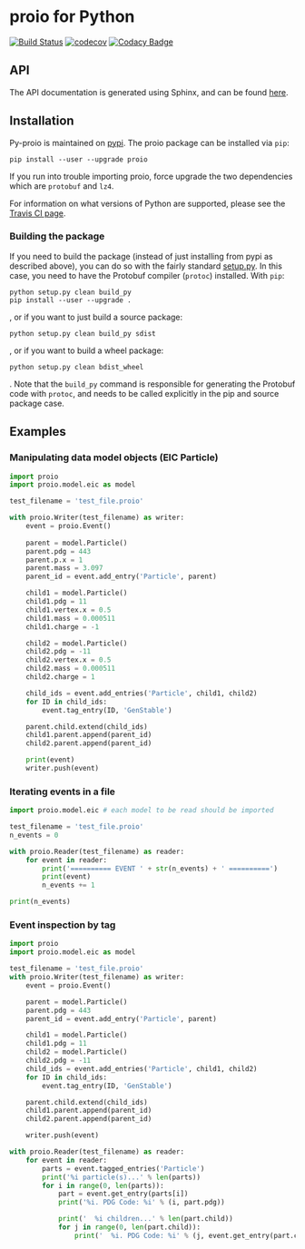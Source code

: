 # proio for Python
[![Build Status](https://travis-ci.org/proio-org/py-proio.svg?branch=master)](https://travis-ci.org/proio-org/py-proio)
[![codecov](https://codecov.io/gh/proio-org/py-proio/branch/master/graph/badge.svg)](https://codecov.io/gh/proio-org/py-proio)
[![Codacy Badge](https://api.codacy.com/project/badge/Grade/210b695adae14e7cb1803a191996bc1f)](https://www.codacy.com/app/decibelcooper/py-proio?utm_source=github.com&amp;utm_medium=referral&amp;utm_content=proio-org/py-proio&amp;utm_campaign=Badge_Grade)

## API
The API documentation is generated using Sphinx, and can be found
[here](https://proio-org.github.io/py-proio-docs/).

## Installation
Py-proio is maintained on [pypi](https://pypi.python.org/pypi/proio).  The
proio package can be installed via
`pip`:
```shell
pip install --user --upgrade proio
```

If you run into trouble importing proio, force upgrade the two dependencies
which are `protobuf` and `lz4`.

For information on what versions of Python are supported, please see the
[Travis CI page](https://travis-ci.org/proio-org/py-proio).

### Building the package
If you need to build the package (instead of just installing from pypi as
described above), you can do so with the fairly standard [setup.py](setup.py).
In this case, you need to have the Protobuf compiler (`protoc`) installed.
With `pip`:
```shell
python setup.py clean build_py
pip install --user --upgrade .
```
, or if you want to just build a source package:
```shell
python setup.py clean build_py sdist
```
, or if you want to build a wheel package:
```shell
python setup.py clean bdist_wheel
```
.  Note that the `build_py` command is responsible for generating the Protobuf
code with `protoc`, and needs to be called explicitly in the pip and source
package case.

## Examples
### Manipulating data model objects (EIC Particle)
```python
import proio
import proio.model.eic as model

test_filename = 'test_file.proio'

with proio.Writer(test_filename) as writer:
    event = proio.Event()
    
    parent = model.Particle()
    parent.pdg = 443
    parent.p.x = 1
    parent.mass = 3.097
    parent_id = event.add_entry('Particle', parent)

    child1 = model.Particle()
    child1.pdg = 11
    child1.vertex.x = 0.5
    child1.mass = 0.000511
    child1.charge = -1

    child2 = model.Particle()
    child2.pdg = -11
    child2.vertex.x = 0.5
    child2.mass = 0.000511
    child2.charge = 1

    child_ids = event.add_entries('Particle', child1, child2)
    for ID in child_ids:
        event.tag_entry(ID, 'GenStable')

    parent.child.extend(child_ids)
    child1.parent.append(parent_id)
    child2.parent.append(parent_id)

    print(event)
    writer.push(event)
```

### Iterating events in a file
```python
import proio.model.eic # each model to be read should be imported

test_filename = 'test_file.proio'
n_events = 0

with proio.Reader(test_filename) as reader:
    for event in reader:
        print('========== EVENT ' + str(n_events) + ' ==========')
        print(event)
        n_events += 1

print(n_events)
```

### Event inspection by tag
```python
import proio
import proio.model.eic as model

test_filename = 'test_file.proio'
with proio.Writer(test_filename) as writer:
    event = proio.Event()

    parent = model.Particle()
    parent.pdg = 443
    parent_id = event.add_entry('Particle', parent)

    child1 = model.Particle()
    child1.pdg = 11
    child2 = model.Particle()
    child2.pdg = -11
    child_ids = event.add_entries('Particle', child1, child2)
    for ID in child_ids:
        event.tag_entry(ID, 'GenStable')

    parent.child.extend(child_ids)
    child1.parent.append(parent_id)
    child2.parent.append(parent_id)

    writer.push(event)

with proio.Reader(test_filename) as reader:
    for event in reader:
        parts = event.tagged_entries('Particle')
        print('%i particle(s)...' % len(parts))
        for i in range(0, len(parts)):
            part = event.get_entry(parts[i])
            print('%i. PDG Code: %i' % (i, part.pdg))

            print('  %i children...' % len(part.child))
            for j in range(0, len(part.child)):
                print('  %i. PDG Code: %i' % (j, event.get_entry(part.child[j]).pdg))
```
